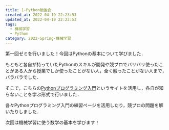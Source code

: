```yaml
---
title: 1-Python勉強会
created_at: 2022-04-19 22:23:53
updated_at: 2022-04-19 22:23:53
tags:
  - 機械学習
  - Python
category: 2022-Spring-機械学習
---
```


第一回ゼミを行いました！今回はPythonの基本について学びました．


もともと各自が持っていたPythonのスキルが開発や競プロでバリバリ使ったことがある人から授業でしか使ったことがない人，全く触ったことがない人まで，バラバラでした．


そこで，こちらの[Pythonプログラミング入門](https://utokyo-ipp.github.io/)というサイトを活用し，各自が知らないことを学ぶ形式で行いました．


各々Pythonプログラミング入門の練習ページを活用したり，競プロの問題を解いたりしました．


次回は機械学習に使う数学の基本を学びます！